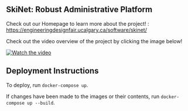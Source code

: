 
## SkiNet: Robust Administrative Platform

Check out our Homepage to learn more about the project! : https://engineeringdesignfair.ucalgary.ca/software/skinet/

Check out the video overview of the project by clicking the image below!

[![Watch the video](https://img.youtube.com/vi/PGQxrrXa2XM/maxresdefault.jpg)](https://youtu.be/PGQxrrXa2XM)

## Deployment Instructions

To deploy, run `docker-compose up`.

If changes have been made to the images or their contents, run `docker-compose up --build`.
